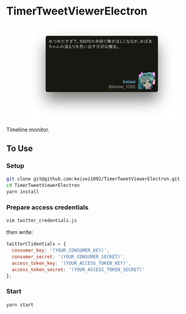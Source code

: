 # TimerTweetViewerElectron

<p align="center">
    <img src="./screen_shot.png" width="400" />
</p>

Timeline monitor.

## To Use

### Setup

```bash
git clone git@github.com:keisei1092/TimerTweetViewerElectron.git
cd TimerTweetViewerElectron
yarn install
```

### Prepare access credentials

```bash
vim twitter_credentials.js
```

then write:

```javascript
twitterClidentials = {
  consumer_key: '(YOUR_CONSUMER_KEY)',
  consumer_secret: '(YOUR_CONSUMER_SECRET)',
  access_token_key: '(YOUR_ACCESS_TOKEN_KEY)',
  access_token_secret: '(YOUR_ACCESS_TOKEN_SECRET)'
};
```

### Start

```bash
yarn start
```
